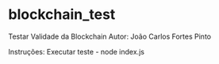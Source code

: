 # blockchain_test
Testar Validade da Blockchain
Autor: João Carlos Fortes Pinto

Instruções:
Executar teste - node index.js
